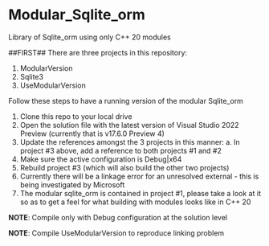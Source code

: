 Modular_Sqlite_orm
==================
Library of Sqlite_orm using only C++ 20 modules

##FIRST##
There are three projects in this repository:

1. ModularVersion
2. Sqlite3
3. UseModularVersion

Follow these steps to have a running version of the modular Sqlite_orm

1. Clone this repo to your local drive
2. Open the solution file with the latest version of Visual Studio 2022 Preview (currently that is v17.6.0 Preview 4)
3. Update the references amongst the 3 projects in this manner:
    a. In project #3 above, add a reference to both projects #1 and #2
4. Make sure the active configuration is Debug|x64
5. Rebuild project #3 (which will also build the other two projects)
6. Currently there will be a linkage error for an unresolved external - 
    this is being investigated by Microsoft
7. The modular sqlite_orm is contained in project #1, please take a look at it so
    as to get a feel for what building with modules looks like in C++ 20


**NOTE**: Compile only with Debug configuration at the solution level

**NOTE**: Compile UseModularVersion to reproduce linking problem
